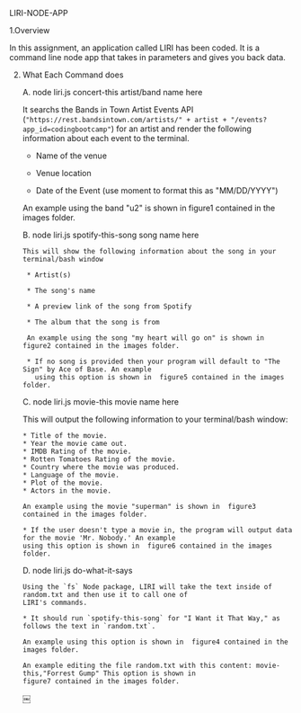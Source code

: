 LIRI-NODE-APP

1.Overview

In this assignment, an application called  LIRI has been coded. It is a command line node app that takes in parameters 
and gives you back data.

2. What Each Command does

   A. node liri.js concert-this  artist/band name here
   
      It searchs the Bands in Town Artist Events API (`"https://rest.bandsintown.com/artists/" + artist + "/events? 
      app_id=codingbootcamp"`) for an artist and render the following information about each event to the terminal. 
      
     * Name of the venue

     * Venue location

     * Date of the Event (use moment to format this as "MM/DD/YYYY")
      
      
      An example using the band "u2" is shown in figure1 contained in the images folder.
      
   B. node liri.js spotify-this-song  song name here
   
       This will show the following information about the song in your terminal/bash window

        * Artist(s)

        * The song's name

        * A preview link of the song from Spotify

        * The album that the song is from
        
        An example using the song "my heart will go on" is shown in  figure2 contained in the images folder.

        * If no song is provided then your program will default to "The Sign" by Ace of Base. An example
          using this option is shown in  figure5 contained in the images folder.
        
        
    C. node liri.js movie-this  movie name here
   
      This will output the following information to your terminal/bash window:

       * Title of the movie.
       * Year the movie came out.
       * IMDB Rating of the movie.
       * Rotten Tomatoes Rating of the movie.
       * Country where the movie was produced.
       * Language of the movie.
       * Plot of the movie.
       * Actors in the movie.

       An example using the movie "superman" is shown in  figure3 contained in the images folder.
       
       * If the user doesn't type a movie in, the program will output data for the movie 'Mr. Nobody.' An example
       using this option is shown in  figure6 contained in the images folder.
      
    D. node liri.js do-what-it-says
     
       Using the `fs` Node package, LIRI will take the text inside of random.txt and then use it to call one of 
       LIRI's commands.

       * It should run `spotify-this-song` for "I Want it That Way," as follows the text in `random.txt`.
        
       An example using this option is shown in  figure4 contained in the images folder.
        
       An example editing the file random.txt with this content: movie-this,"Forrest Gump" This option is shown in  
       figure7 contained in the images folder.
      
      
      ￼
      
      
      
      

